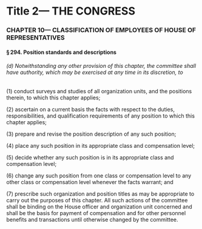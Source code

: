 
# Title 2— THE CONGRESS
### CHAPTER 10— CLASSIFICATION OF EMPLOYEES OF HOUSE OF REPRESENTATIVES
#### § 294. Position standards and descriptions
###### (d) Notwithstanding any other provision of this chapter, the committee shall have authority, which may be exercised at any time in its discretion, to

(1) conduct surveys and studies of all organization units, and the positions therein, to which this chapter applies;

(2) ascertain on a current basis the facts with respect to the duties, responsibilities, and qualification requirements of any position to which this chapter applies;

(3) prepare and revise the position description of any such position;

(4) place any such position in its appropriate class and compensation level;

(5) decide whether any such position is in its appropriate class and compensation level;

(6) change any such position from one class or compensation level to any other class or compensation level whenever the facts warrant; and

(7) prescribe such organization and position titles as may be appropriate to carry out the purposes of this chapter. All such actions of the committee shall be binding on the House officer and organization unit concerned and shall be the basis for payment of compensation and for other personnel benefits and transactions until otherwise changed by the committee.
